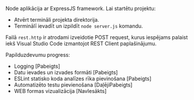 Node aplikācija ar ExpressJS framework.
Lai startētu projektu:
* Atvērt termināli projekta direktorija.
* Terminālī ievadīt un izpildīt ```node server.js``` komandu.

Failā ```rest.http``` ir atrodami izveidotie POST request, kurus iespējams palaist iekš Visual Studio Code izmantojot REST Client paplašinājumu. 

Papilduzdevumu progress:
* Logging [Pabeigts]
* Datu ievades un izvades formāti [Pabeigts]
* ESLint statisko koda analīzes rīka pievinošana [Pabeigts]
* Automatizēto testu pievienošana [DaļējiPabeigts]
* WEB formas vizualizācija [NavIesākts]
